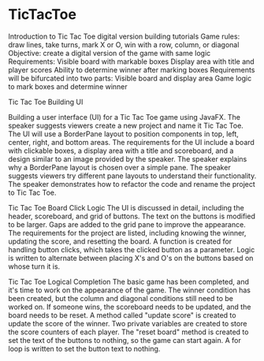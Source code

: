 # TicTacToe

Introduction to Tic Tac Toe digital version building tutorials
Game rules: draw lines, take turns, mark X or O, win with a row, column, or diagonal
Objective: create a digital version of the game with same logic
Requirements:
Visible board with markable boxes
Display area with title and player scores
Ability to determine winner after marking boxes
Requirements will be bifurcated into two parts:
Visible board and display area
Game logic to mark boxes and determine winner

Tic Tac Toe Building UI

 Building a user interface (UI) for a Tic Tac Toe game using JavaFX.
The speaker suggests viewers create a new project and name it Tic Tac Toe.
The UI will use a BorderPane layout to position components in top, left, center, right, and bottom areas.
The requirements for the UI include a board with clickable boxes, a display area with a title and scoreboard, and a design similar to an image provided by the speaker.
The speaker explains why a BorderPane layout is chosen over a simple pane.
The speaker suggests viewers try different pane layouts to understand their functionality.
The speaker demonstrates how to refactor the code and rename the project to Tic Tac Toe.

Tic Tac Toe Board Click Logic
The UI is discussed in detail, including the header, scoreboard, and grid of buttons.
The text on the buttons is modified to be larger.
Gaps are added to the grid pane to improve the appearance.
The requirements for the project are listed, including knowing the winner, updating the score, and resetting the board.
A function is created for handling button clicks, which takes the clicked button as a parameter.
Logic is written to alternate between placing X's and O's on the buttons based on whose turn it is.

Tic Tac Toe Logical Completion
The basic game has been completed, and it's time to work on the appearance of the game.
The winner condition has been created, but the column and diagonal conditions still need to be worked on.
If someone wins, the scoreboard needs to be updated, and the board needs to be reset.
A method called "update score" is created to update the score of the winner.
Two private variables are created to store the score counters of each player.
The "reset board" method is created to set the text of the buttons to nothing, so the game can start again.
A for loop is written to set the button text to nothing.

